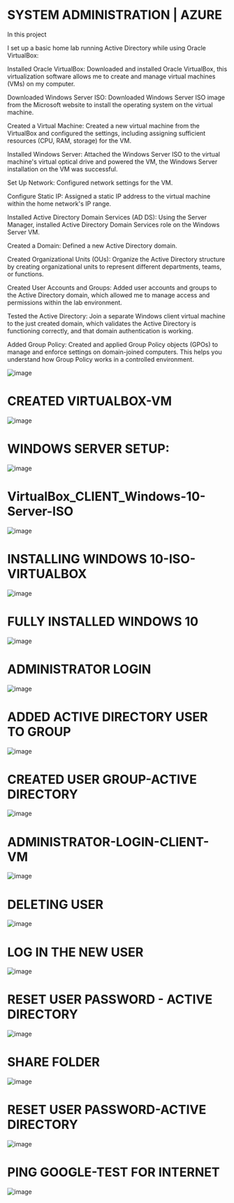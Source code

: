 # SYSTEM ADMINISTRATION | AZURE

In this project

I set up a basic home lab running Active Directory while using Oracle VirtualBox:

Installed Oracle VirtualBox: 
Downloaded and installed Oracle VirtualBox, this virtualization software allows me to create and manage virtual machines (VMs) on my computer.

Downloaded Windows Server ISO: 
Downloaded Windows Server ISO image from the Microsoft website to install the operating system on the virtual machine.

Created a Virtual Machine:
Created a new virtual machine from the VirtualBox and configured the settings, including assigning sufficient resources (CPU, RAM, storage) for the VM.

Installed Windows Server: 
Attached the Windows Server ISO to the virtual machine's virtual optical drive and powered the VM, the Windows Server installation on the VM was successful.

Set Up Network: 
Configured network settings for the VM.

Configure Static IP: 
Assigned a static IP address to the virtual machine within the home network's IP range.

Installed Active Directory Domain Services (AD DS): 
Using the Server Manager, installed Active Directory Domain Services role on the Windows Server VM. 

Created a Domain: 
Defined a new Active Directory domain.

Created Organizational Units (OUs): 
Organize the Active Directory structure by creating organizational units to represent different departments, teams, or functions.

Created User Accounts and Groups: 
Added user accounts and groups to the Active Directory domain, which allowed me to manage access and permissions within the lab environment.

Tested the Active Directory: 
Join a separate Windows client virtual machine to the just created domain, which validates the Active Directory is functioning correctly, and that domain authentication is working.

Added Group Policy: 
Created and applied Group Policy objects (GPOs) to manage and enforce settings on domain-joined computers. This helps you understand how Group Policy works in a controlled environment.

![image](https://github.com/Osagieoshodi/Home-Lab-Active-Directory/assets/141954663/3d2e6ca5-db01-4ced-be4c-8b1c0320ed6d)

# CREATED VIRTUALBOX-VM
![image](https://github.com/Osagieoshodi/Home-Lab-Active-Directory/assets/141954663/62dda123-6523-4ac4-bad0-6e5122691ff3)

# WINDOWS SERVER SETUP:
![image](https://github.com/Osagieoshodi/Home-Lab-Active-Directory/assets/141954663/71687750-4f2a-4c34-a9a4-d67e38699ceb)

# VirtualBox_CLIENT_Windows-10-Server-ISO
![image](https://github.com/Osagieoshodi/Home-Lab-Active-Directory/assets/141954663/55e74e85-a64d-4fa9-929f-f0f263937c2b)

# INSTALLING WINDOWS 10-ISO-VIRTUALBOX
![image](https://github.com/Osagieoshodi/Home-Lab-Active-Directory/assets/141954663/421249fb-1c0c-4e32-af29-61b37cc1b37a)

# FULLY INSTALLED WINDOWS 10
![image](https://github.com/Osagieoshodi/Home-Lab-Active-Directory/assets/141954663/1db1d9ff-ee98-49b8-9f2c-ffb3088154e8)

# ADMINISTRATOR LOGIN
![image](https://github.com/Osagieoshodi/Home-Lab-Active-Directory/assets/141954663/d19611ef-b060-4e1a-8b7a-52e605ab9555)

# ADDED ACTIVE DIRECTORY USER TO GROUP
![image](https://github.com/Osagieoshodi/Home-Lab-Active-Directory/assets/141954663/5273e608-83d2-4187-860f-d6e421261cef)

# CREATED USER GROUP-ACTIVE DIRECTORY
![image](https://github.com/Osagieoshodi/Home-Lab-Active-Directory/assets/141954663/4e3ef5b9-bd4e-46dd-a1bf-9381b8f008bf)

# ADMINISTRATOR-LOGIN-CLIENT-VM
![image](https://github.com/Osagieoshodi/Home-Lab-Active-Directory/assets/141954663/28658411-c10b-4209-bfd6-d3a1d6e18615)

# DELETING USER
![image](https://github.com/Osagieoshodi/Home-Lab-Active-Directory/assets/141954663/cde430aa-f036-4e3f-9102-d3baee000ec2)

# LOG IN THE NEW USER
![image](https://github.com/Osagieoshodi/Home-Lab-Active-Directory/assets/141954663/35872d03-669f-424e-bfaf-11aff384273f)

# RESET USER PASSWORD - ACTIVE DIRECTORY
![image](https://github.com/Osagieoshodi/Home-Lab-Active-Directory/assets/141954663/24bf6eaa-147f-40ad-8107-a40f9fede255)

# SHARE FOLDER
![image](https://github.com/Osagieoshodi/Home-Lab-Active-Directory/assets/141954663/4372f5e4-53f1-43e7-a6e3-afca6bf1b83a)

# RESET USER PASSWORD-ACTIVE DIRECTORY
![image](https://github.com/Osagieoshodi/Home-Lab-Active-Directory/assets/141954663/7cf2e39e-7794-441d-8b79-bd50811c4752)

# PING GOOGLE-TEST FOR INTERNET
![image](https://github.com/Osagieoshodi/Home-Lab-Active-Directory/assets/141954663/e844dcaf-75cb-405d-881a-78ee572d1e9e)
